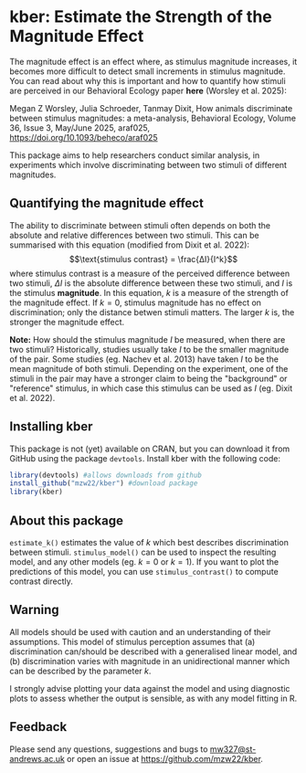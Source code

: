 # kber: Estimate the Strength of the Magnitude Effect
The magnitude effect is an effect where, as stimulus magnitude increases, it becomes more difficult to detect small increments in stimulus magnitude. You can read about why this is important and how to quantify how stimuli are perceived in our Behavioral Ecology paper **here** (Worsley et al. 2025):

Megan Z Worsley, Julia Schroeder, Tanmay Dixit, How animals discriminate between stimulus magnitudes: a meta-analysis, Behavioral Ecology, Volume 36, Issue 3, May/June 2025, araf025, https://doi.org/10.1093/beheco/araf025

This package aims to help researchers conduct similar analysis, in experiments which involve discriminating between two stimuli of different magnitudes.

## Quantifying the magnitude effect
The ability to discriminate between stimuli often depends on both the absolute and relative differences between two stimuli. This can be summarised with this equation (modified from Dixit et al. 2022):
$$\text{stimulus contrast} = \frac{ΔI}{I^k}$$
where stimulus contrast is a measure of the perceived difference between two stimuli, $ΔI$ is the absolute difference between these two stimuli, and $I$ is the stimulus **magnitude**. In this equation, $k$ is a measure of the strength of the magnitude effect. If $k=0$, stimulus magnitude has no effect on discrimination; only the distance betwen stimuli matters. The larger $k$ is, the stronger the magnitude effect.

**Note:** How should the stimulus magnitude $I$ be measured, when there are two stimuli? Historically, studies usually take $I$ to be the smaller magnitude of the pair. Some studies (eg. Nachev et al. 2013) have taken $I$ to be the mean magnitude of both stimuli. Depending on the experiment, one of the stimuli in the pair may have a stronger claim to being the "background" or "reference" stimulus, in which case this stimulus can be used as $I$ (eg. Dixit et al. 2022).

## Installing kber
This package is not (yet) available on CRAN, but you can download it from GitHub using the package `devtools`. Install kber with the following code:
```r
library(devtools) #allows downloads from github
install_github("mzw22/kber") #download package
library(kber)
```

## About this package
`estimate_k()` estimates the value of $k$ which best describes discrimination between stimuli. `stimulus_model()` can be used to inspect the resulting model, and any other models (eg. $k = 0$ or $k = 1$). If you want to plot the predictions of this model, you can use `stimulus_contrast()` to compute contrast directly.

## Warning
All models should be used with caution and an understanding of their assumptions. This model of stimulus perception assumes that (a) discrimination can/should be described with a generalised linear model, and (b) discrimination varies with magnitude in an unidirectional manner which can be described by the parameter $k$.

I strongly advise plotting your data against the model and using diagnostic plots to assess whether the output is sensible, as with any model fitting in R.

## Feedback
Please send any questions, suggestions and bugs to mw327@st-andrews.ac.uk or open an issue at https://github.com/mzw22/kber.

